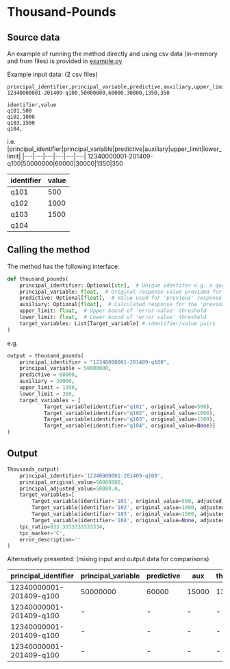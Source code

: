 # Thousand-Pounds

## Source data

An example of running the method directly and using csv data (in-memory and from files) is provided in [example.py](example.py)

Example input data: (2 csv files)

```
principal_identifier,principal_variable,predictive,auxiliary,upper_limit,lower_limit
12340000001-201409-q100,50000000,60000,30000,1350,350

identifier,value
q101,500
q102,1000
q103,1500
q104,
```

i.e.
|principal_identifier|principal_variable|predictive|auxiliary|upper_limit|lower_limit|
|---|---|---|---|---|---|
12340000001-201409-q100|50000000|60000|30000|1350|350

|identifier|value|
|-|-|
q101|500
q102|1000
q103|1500
q104|

## Calling the method

The method has the following interface:

```python
def thousand_pounds(
    principal_identifier: Optional[str],  # Unique identifer e.g. a question code/ruref/period/id/combination of all of thse
    principal_variable: float,  # Original response value provided for the 'current' period
    predictive: Optional[float],  # Value used for 'previous' response (Returned/Imputed/Constructed)
    auxiliary: Optional[float],  # Calculated response for the 'previous' period
    upper_limit: float,  # Upper bound of 'error value' threshold
    lower_limit: float,  # Lower bound of 'error value' threshold
    target_variables: List[Target_variable] # identifier/value pairs
)
```

e.g.

```python
output = thousand_pounds(
    principal_identifier = "12340000001-201409-q100",
    principal_variable = 50000000,
    predictive = 60000,
    auxiliary = 30000,
    upper_limit = 1350,
    lower_limit = 350,
    target_variables = [
            Target_variable(identifier="q101", original_value=500),
            Target_variable(identifier="q102", original_value=1000),
            Target_variable(identifier="q103", original_value=1500),
            Target_variable(identifier="q104", original_value=None)]
)
```

## Output

```python
Thousands_output(
    principal_identifier='12340000001-201409-q100',
    principal_original_value=50000000,
    principal_adjusted_value=50000.0,
    target_variables=[
        Target_variable(identifier='101', original_value=500, adjusted_value=0.5),
        Target_variable(identifier='102', original_value=1000, adjusted_value=1.0),
        Target_variable(identifier='103', original_value=1500, adjusted_value=1.5),
        Target_variable(identifier='104', original_value=None, adjusted_value=None)],
    tpc_ratio=833.3333333333334,
    tpc_marker='C',
    error_description=''
)
```

Alternatively presented: (mixing input and output data for comparisons)

|principal_identifier|principal_variable|predictive|aux|threshold_upper|threshold_lower|TPC_marker|ratio|principal_adjusted_value|target_variable|target_original_value|target_adjusted_value
|---|---|---|---|---|---|---|---|---|---|---|---|
12340000001-201409-q100|50000000|60000|15000|1350|350|C|1000.0|50000.0|q101|500|0.5
12340000001-201409-q100|-|-|-|-|-|-|-|-|q102|1000|1
12340000001-201409-q100|-|-|-|-|-|-|-|-|q103|1500|1.5
12340000001-201409-q100|-|-|-|-|-|-|-|-|q104||
